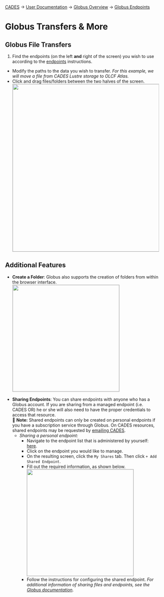 [CADES](http://support.cades.ornl.gov/) &rarr; [User Documentation](../README.md) &rarr; [Globus Overview](globus-overview.md) &rarr; [Globus Endpoints](globus-endpoints.md)

# Globus Transfers & More


## Globus File Transfers

1. Find the endpoints (on the left **and** right of the screen) you wish to use according to the [endpoints](globus-endpoints.md) instructions.
- Modify the paths to the data you wish to transfer. _For this example, we will move a file from CADES Lustre storage to OLCF Atlas._
- Click and drag files/folders between the two halves of the screen.   
  <a target="_new" href="screenshots/globus-transfer.png"><img src="screenshots/globus-transfer.png" style="border-style:ridge;border-color:#bfbfbf;border-width:1px;width:550px;" /></a>   
  <!-- o_ -->


## Additional Features   
*  **Create a Folder**: Globus also supports the creation of folders from within the browser interface.   
  <a target="_new" href="screenshots/globus-menu.png"><img src="screenshots/globus-menu.png" style="border-style:ridge;border-color:#bfbfbf;border-width:1px;width:350px;" /></a>   
  <!-- o_ -->  
* **Sharing Endpoints**: You can share endpoints with anyone who has a Globus account. If you are sharing from a managed endpoint (i.e. CADES OR) he or she will also need to have the proper credentials to access that resource.   
  &#128221; **Note:** Shared endpoints can only be created on personal endpoints if you have a subscription service through Globus. On CADES resources, shared endpoints may be requested by [emailing CADES](mailto:cades-help.ornl.gov).
  * _Sharing a personal endpoint:_
    * Navigate to the endpoint list that is administered by yourself: [here](https://www.globus.org/app/endpoints?scope=administered-by-me).
    * Click on the endpoint you would like to manage.
    * On the resulting screen, click the `My Shares` tab. Then click `+ Add Shared Endpoint`.
    * Fill out the required information, as shown below.   
    <a target="_new" href="screenshots/globus-share-endpoint.png"><img src="screenshots/globus-share-endpoint.png" style="border-style:ridge;border-color:#bfbfbf;border-width:1px;width:350px;" /></a>   
    <!-- o_ -->   
    * Follow the instructions for configuring the shared endpoint. _For additional information of sharing files and endpoints, see the [Globus documentation](https://docs.globus.org/how-to/share-files/)._
